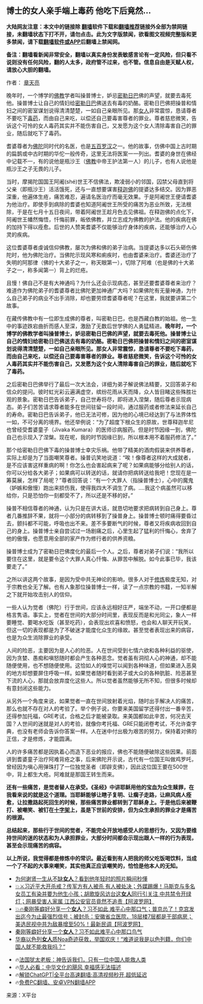  <!-- 面包屑导航 --> <h2>博士的女人亲手端上毒药 他吃下后竟然…</h2> <p class="notice"><b>大陆网友注意：本文中的链接除 <a href="https://github.com/bannedbook/fanqiang" >翻墙</a>软件下载和<a href="https://github.com/killgcd/justmysocks/blob/master/README.md">翻墙推荐</a>链接外全部为禁网链接，未翻墙状态下打不开，请勿点击。此为文字版禁闻，欲看图文视频完整版和更多禁闻，请下载<a href="https://github.com/bannedbook/fanqiang">翻墙软件或APP</a>后翻墙上禁闻网。</p><p>备注：翻墙看新闻非常安全，翻墙以真实身份发表敏感言论有一定风险，但只看不说则没有任何风险，翻的人太多，政府管不过来，也不管。信息自由是天赋人权，请放心大胆的翻墙。</b></p>  <div class="entry"> <p>作者： <a href="https://www.bannedbook.org/bnews/tag/%e7%ab%a0%e5%a4%a9%e4%ba%ae/" class="st_tag internal_tag" rel="tag" title="标签 章天亮 下的日志">章天亮</a></p> <p id="summary">晚年时，一个博学的<span class='wp_keywordlink'><a href="https://www.qi-gong.me/buddhism/" title="佛教" target="_blank">佛教</a></span>学者叫操普博士，妒忌<span class='wp_keywordlink'><a href="https://www.bannedbook.org/forum2/topic1621.html" title="明慧网《密勒日巴佛修炼故事》" target="_blank">密勒日巴</a></span>佛的声望，就要去毒死他。操普博士让自己的情妇给<a href="https://www.bannedbook.org/bnews/tag/%E5%AF%86%E5%8B%92%E6%97%A5%E5%B7%B4/" class="st_tag internal_tag" rel="tag" title="标签 密勒日巴 下的日志">密勒日巴</a>佛送去有毒的奶酪。密勒日巴佛把操普和情妇之间的密室谋划说得清清楚楚，一如自己亲眼所见。那<a href="https://www.bannedbook.org/bnews/tag/%e5%a5%b3%e4%ba%ba/" class="st_tag internal_tag" rel="tag" title="标签 女人 下的日志">女人</a>非常震惊，恳请尊者不要吃下<a href="https://www.bannedbook.org/bnews/tag/%E6%AF%92%E8%8D%AF/" class="st_tag internal_tag" rel="tag" title="标签 毒药 下的日志">毒药</a>，而由自己来吃，以偿还自己要毒害尊者的罪业。尊者慈悲微笑，告诉这个可怜的女人毒药其实并不能伤害自己，又发愿为这个女人清除毒害自己的罪业，随后就吃下了毒药。</p> <p id="conimg">耆婆尊者为<a href="https://www.bannedbook.org/bnews/tag/%e4%bd%9b%e9%99%80/" class="st_tag internal_tag" rel="tag" title="标签 佛陀 下的日志">佛陀</a>同时代的名医，也是<a href="https://www.bannedbook.org/bnews/tag/%e4%ba%94%e7%99%be%e7%bd%97%e6%b1%89/" class="st_tag internal_tag" rel="tag" title="标签 五百罗汉 下的日志">五百罗汉</a>之一。他的故事，仿佛中国上古时期的扁鹊或中古时期的华佗一般传奇，这里无法将医案一一列出。耆婆的身世在佛经中记载不一，有的说他是瓶沙王（<a href="https://www.bannedbook.org/bnews/tag/%e4%bd%9b%e6%95%99/" class="st_tag internal_tag" rel="tag" title="标签 佛教 下的日志">佛教</a>中帝王护法第一人）的儿子，也有人说他是瓶沙王之子无畏的儿子。</p> <p>当时，摩揭陀国国王阿阇(shé)世王不信佛法，欺凌弱小的邻国，囚禁父母直到将父亲（即瓶沙王）活活饿死，还与一直想要谋害<a href="https://www.bannedbook.org/bnews/tag/%E9%87%8A%E8%BF%A6%E4%BD%9B/" class="st_tag internal_tag" rel="tag" title="标签 释迦佛 下的日志">释迦佛</a>的提婆达多结交。因为罪恶深重，他遍体生疮，痛苦难忍，遍请名医治疗而毫无效果。于是阿阇世王便请耆婆为他治疗。即使手到病除的耆婆也知道阿阇世王所受的痛苦为恶业所致，无法根除，于是在七月十五日夜间，带着阿阇世王趁月色去见佛祖。在释迦佛的点化下，阿阇世王幡然悔悟，忏悔前罪，皈依佛教，并立志成为佛教的护法。他的疾病在佛的加持下得以痊愈。后世的人赞美耆婆不仅能够治疗身体的疾病，还能够治疗人心灵的疾病。</p> <p>这位耆婆尊者虔诚信仰佛教，屡次为佛和佛的弟子治病。当提婆达多以石头砸伤佛陀时，他为佛陀治疗。当佛陀示现风寒和痢疾时，也由耆婆来治疗。耆婆还治疗了失明的阿那律（佛的十大弟子之一，称天眼第一），切除了阿难（也是佛的十大弟子之一，称多闻第一）背上的烂疮。</p>  <p>且慢！佛自己不是有大神通吗？为什么还会示现病态，甚至还要耆婆尊者来治疗？难道作为佛陀弟子的耆婆尊者比佛陀更加神通广大吗？如果佛陀有无量神通，为什么自己弟子的病业不出手消除，却也要劳烦耆婆尊者呢？在这里，我就要讲第二个故事。</p> <p>在藏传佛教中有一位即生成佛的尊者，叫密勒日巴，也是西藏白教的始祖。他一生中的事迹跌宕曲折而感人至深，激励了无数后世学佛的人勇猛精进。<strong>晚年时，一个博学的佛教学者叫操普博士，妒忌密勒日巴佛的声望，就要去毒死他。操普博士让自己的情妇给密勒日巴佛送去有毒的奶酪。密勒日巴佛把操普和情妇之间的密室谋划说得清清楚楚，一如自己亲眼所见。那女人非常震惊，恳请尊者不要吃下毒药，而由自己来吃，以偿还自己要毒害尊者的罪业。尊者慈悲微笑，告诉这个可怜的女人毒药其实并不能伤害自己，又发愿为这个女人清除毒害自己的罪业，随后就吃下了毒药。</strong></p> <p>之后密勒日巴佛举行了最后一次大法会，详细为弟子解说佛法精要，又回答弟子和信众的提问。彼时虹光彩云遍满虚空，缤纷花雨从天而降，众人皆目睹这些殊胜壮观的景象。密勒日巴告诉弟子，自己世寿将尽，即将进入涅槃，随后尊者示现病态。弟子们苦苦请求尊者能多在世间驻留一段时间，通过服药或者修法来延长自己的寿命。密勒日巴告诉弟子，他已无法可修，因为他的心境已经达到了与法界体性一如，不可分离的境界。他还举例说：“为了超度下根众生的原故，世尊释迦牟尼也曾经受耆婆童子（Jivaka Kumara）的医师诊病服药。但是时节因缘一到，佛陀自己也示现入了涅槃。现在呢，我的时节因缘已到，所以根本用不着服药修法了。”</p> <p>那个给密勒日巴佛下毒的操普博士幸灾乐祸。他带了精美的酒肉假装来供养尊者，实际上却是为了当面嘲笑尊者。操普讥笑地说道：“唉！像尊者这样的大成就者，是不应该害这样重病的啊！你怎么也会害起病来了呢？如果病能够分给别人的话，你可以分给各大弟子；如果病可以转送的话，就请你把病转送给我吧！您现在是一筹莫展，怎样了局呢？”尊者回答说：“有一个大罪人（指操普博士），心中的魔鬼（妒嫉和傲慢）跑出来损伤我，使得我四大不调生了病。&#8230;.我这个病虽然可以移给你，只是恐怕你一刻都受不了，所以还是不移的好。”</p> <p>操普不相信尊者的神通，认为只是在讲大话，就恳切地要求把病转到自己身上。尊者几番推辞不果，就将一小部分的病转移到了操普身上。操普博士顿时痛得要昏过去，颤抖都不可能，呼吸也出不来。差不多要断气的时候，尊者又将疾病收回到自己的身上。操普博士亲自尝试过一场剧痛之后，心里生起了猛利的忏悔心，舍弃了他的傲慢，也愿意用全部的家产作为修行者的供养资粮。</p>  <p>操普博士成为了密勒日巴佛度化的最后一个人。之后，尊者对弟子们说：“我所以要住在这里，就是要令这个大罪人真心忏悔、从罪苦中解脱。如今此事已毕，我该要走了。”</p> <p>之所以讲这两个故事，是因为受中共无神论的影响，很多人对于<span class='wp_keywordlink'><a href="https://www.qi-gong.me/" title="气功修炼网" target="_blank">修炼</a></span>极度无知，对于宗教也全无了解。也有人象那位操普博士一样，读了一点宗教的书籍，一知半解之下就开始攻击别人的信仰。</p> <p>一些人认为觉者（佛陀）行于世间，应该永远相好庄严，端坐不动，一开口便都是格言隽语。事实上，觉者在世间的大部分时间里，表现反而是和光同尘，象人一样要睡觉、要喝水吃饭（甚至吃药），会表现出欢喜和愤怒，也会和人聊天开玩笑，但这一切的表现都是为了不破迷才能度化众生的缘故。甚至觉者表现出来的病容，也是为众生消除罪业的承受。</p> <p>人间的险恶，主要因为是人心的险恶。人在世间受到七情六欲和各种利益的驱使，因为贪婪、愚痴和嗔怒随时都会产生各种恶念。觉者虽有洞彻人心的神通，却不能随便使用，也不想随便使用。这恰如人的嗅觉可以闻到各种味道，但如果进入恶臭的地方却想要屏住呼吸一样。如果觉者随时看到弟子或大众的各种肮脏、险恶甚至下流的人心，那就会放弃度化这些人。所以觉者虽然能够无所不知，但很多时候却有意封闭这些能力。</p> <p>从另外一个角度来说，如果觉者一直在世间放射着光焰，随时出手解决人的痛苦，那么也就不存在对人的考验了。举个例子说，你要来美国留学还得付出一番辛苦，还得参加托福，GRE考试，合格之后才能被录取。来美国都如此辛苦，何况去天国？人世间的迷就是对人的考验，就像你考托福、GRE只能闭卷考试，不允许查字典，也没有老师会告诉你答案一样。人在迷中付出极为艰苦的努力，保持着对佛的正信，才是修炼，才能圆满。</p>  <p>人的许多痛苦都是因执着心而造下恶业的报应，佛也不能随便破除这些因果。前面讲到耆婆童子治疗阿难背疮之事，后来佛陀开示说，古代有一位国王叫做鸡罗吒，曾经因为嗔心用弹珠打了一位独觉圣者（即辟支佛），因此这位国王要在500世中，背上都生大疮。阿难就是那国王转生而来。</p> <p><strong>还有一些痛苦，是觉者替人在承受。《圣经》中讲耶稣用他的宝血为众生赎罪，在我看来说的就是这个道理。当耶稣能够让瞎子复明、让瘸子走路，让麻风病人痊愈，让拉撒路起死回生的时候，那些痛苦罪业都转到了耶稣身上。于是他后来被鞭打、被嘲笑、被钉在<a href="https://www.bannedbook.org/bnews/tag/%e5%8d%81%e5%ad%97%e6%9e%b6/" class="st_tag internal_tag" rel="tag" title="标签 十字架 下的日志">十字架</a>上，虽是下世前的安排，但为众生承担的罪业才是痛苦的根源。</strong></p> <p><strong>总结起来，那些行于世间的觉者，不能完全开放地感受人的思想行为，又因为要维持世间的迷的状态和为人承担罪业，大部分时间都会示现出跟人一样的行为表现，甚至会示现痛苦的病容。</strong></p> <p><strong>以上所说，我觉得都是修炼中的常识。最近看到有人把我的师父吃饭喝饮料，当成一个了不起的大事来嘲笑，其实他真正应该嘲笑的，恰恰是他本人的无知。</strong></p> <!--<div id="taboola-mid-1"></div>--><ul class='op-related-articles' title='相关阅读'> <li><a href='https://www.bannedbook.org/bnews/yule/20240619/2052093.html' target='_blank'>为何谢贤一生从不缺<b>女人</b>？看到他年轻时的照片瞬间秒懂</a></li> <li><a href='https://www.bannedbook.org/bnews/bannedvideo/20240613/2049640.html' target='_blank'>💥⚔️习近平大开杀戒？传军方有人被杀 有人被处决；外媒踢爆！马斯克与多名女员工有染并要为他生小孩；胡歌旋风访台这<b>女人</b>同行引关注 中共禁令开绿灯；网暴受害人家属 江西公安官员竟然不追责【阿波罗网】</a></li> <li><a href='https://www.bannedbook.org/bnews/bannedvideo/20240609/2047864.html' target='_blank'>💥🔥秦刚等癖好分享一个<b>女人</b>？习不如此 难平心中那口气；普京怂了！克宫发出迄今为止最强烈信号；被封杀：安徽省立医院，18层楼7层都是干部病房；美选民视中共为敌暴增至50%！最新民调【阿波罗网】</a></li> <li><a href='https://www.bannedbook.org/bnews/topimagenews/20240609/2047721.html' target='_blank'>秦刚等癖好分享一个<b>女人</b>？习不如此难平心中那口鸟气</a></li> <li><a href='https://www.bannedbook.org/bnews/sohnews/20240608/2047538.html' target='_blank'>华裔以色列<b>女人</b>质Noa奇迹获救，举国欢庆！“难道说我是以色列籍，你们中国人就不能救我吗？“</a></li> </ul> <ul class="texttj"> <li>🔥<a href="https://www.bannedbook.org/bnews/ssgc/20230219/1850782.html" target="_blank">法国犹太老板：神告诉我们，只有一位中国人能救人类</a></li> <li>🔥<a href="https://www.bannedbook.org/bnews/comments/20220220/1694796.html" target="_blank">华人必看：中华文化的飓风 幸福感无法描述</a></li> <li>🔥<a href="https://github.com/bannedbook/fanqiang/wiki/V2ray%E6%9C%BA%E5%9C%BA" target="_blank">解锁ChatGPT|全平台高速翻墙:高清视频秒开,超低延迟</a></li> <li>🔥<a href="https://github.com/bannedbook/fanqiang/wiki/%E7%A6%81%E9%97%BB%E7%BD%91%E5%AE%89%E5%8D%93%E7%BF%BB%E5%A2%99%E6%96%B0%E9%97%BBAPP" target="_blank">免费PC翻墙、安卓VPN翻墙APP</a></li> </ul><p class="src-info">来源：X平台 </p> <a name='sharetosocial'></a> <div style="margin-bottom:5px;padding-bottom:5px;clear:both"> <div id="archive-pix-1" class="banner-ads"> <!-- AuctionX Display platform tag START --> <div id="27602x728x90x621x_ADSLOT1" clicktrack="%%CLICK_URL_ESC%%"></div>  <!-- AuctionX Display platform tag END --> </div> <div id="archive-pix-2" class="banner-ads"> <!-- AuctionX Display platform tag START --> <div id="27556x300x250x621x_ADSLOT1" clicktrack="%%CLICK_URL_ESC%%" style="margin:0 auto;text-align:center"></div>  <!-- AuctionX Display platform tag END --> </div> </div>  <div id="archive-pix-1" class="banner-ads"> <!-- AuctionX Display platform tag START --> <div id="27603x728x90x621x_ADSLOT1" clicktrack="%%CLICK_URL_ESC%%"></div>  <!-- AuctionX Display platform tag END --> </div> </div><!--END ENTRY--> 